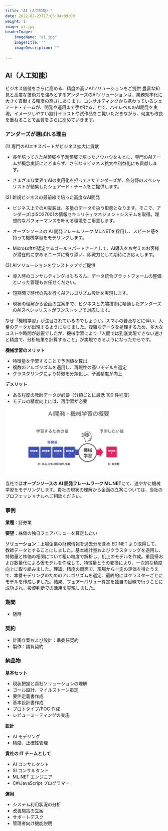 ```yaml
---
title: "AI（人工知能）"
date: 2022-02-23T17:03:34+09:00
weight: 1
image: ai.jpg
headerImage:
    imageName: "ai.jpg"
    imageTitle: ""
    imageDescription: ""
 
---
```


## AI（人工知能）
ビジネス価値をさらに高める、精度の高いAIソリューションをご提供
豊富な知見と高度な技術力を強みとするアンダーズのAIソリューションは、業務効率化に大きく貢献する精度の高さにあります。コンサルティングから携わっているシェアード・チームが、開発や運用まで手がけることで、ハイレベルのAI開発を実現。イメージしやすい設計イラストや試作品をご覧いただきながら、何度も改良を重ねることで品質をさらに高めていきます。

### アンダーズが選ばれる理由 
(1)	専門のAIエキスパートがビジネス拡大に貢献

* 長年培ってきたAI領域や予測領域で培ったノウハウをもとに、専門のAIチームが概念実証にとどまらず、さらなるビジネス拡大や利益化にも貢献します。

* さまざまな業界でAIの実用化を担ってきたアンダーズが、各分野のスペシャリストが結集したシェアード・チームをご提供します。

(2)	新規ビジネスの最前線で培った高度なAI開発

* ビジネス上でのAI実装は、多量のデータを扱う形態となります。そこで、アンダーズはISO27001の情報セキュリティマネジメントシステムを取得。理想的なパフォーマンスを叶える環境をご用意します。

* オープンソースの AI 開発フレームワーク ML.NETを採用し、スピード感を持って機械学習をモデリングします。

* Microsoftが認定するゴールドパートナーとして、AI導入をお考えのお客様が潜在的に求めるニーズに寄り添い、即戦力として期待にお応えします。

(3)	AIソリューションをワンストップでご提供
* 導入時のコンサルティングはもちろん、データ統合プラットフォームの整備といった管理もお任せください。

* 短期間で時代の先を行くAIアルゴリズム設計を実現します。

* 現状の理解から企画の立案まで、ビジネスと先端技術に精通したアンダーズのAIスペシャリストがワンストップで対応します。

<!-- ### アンダーズが擁するプロフェッショナル -->
なぜ「機械学習」が注目されているのでしょうか。スマホの普及などに伴い、大量のデータが出現するようになりました。複雑なデータを処理するため、多大なコストや時間が必要でしたが、機械学習により「人間では到底実現できない速さと精度で、分析結果を計算すること」が実現できるようになったからです。

**機械学習のメリット**

- 特徴量を学習することで予測値を算出
- 複数のアルゴリズムを適用し、再現性の高いモデルを選定
- クラスタリングにより特徴を分類化し、予測精度が向上

**デメリット**

- ある程度の教師データが必要（分類ごとに最低 100 件程度）
- モデルの精度向上には、再学習が必要


![ Image is not Available !](azure-ai.webp)

当社では**オープンソースの AI 開発フレームワーク ML.NET**にて、速やかに機械学習をモデリングします。貴社の現状の理解から企画の立案については、当社のプロフェッショナルへご相談ください。

### 事例

**業種**：証券業

**要望**：株価の独自フェアバリューを算定したい

**ソリューション**：上場企業の財務情報を過去分を含め EDINET より取得して、教師データとすることにしました。基本統計量およびクラスタリングを適用し、特徴量と株価の相関について粗い粒度で解析し、机上のモデルを作成。重回帰および数量化による仮モデルを作成して、特徴量とその変換により、一次的な精度向上に取り組みました。理論、精度の両面で、現場から一定の評価を得たうえで、本番モデリングのためのアルゴリズムを選定、最終的にはクラスターごとにモデルを作成しました。結果、フェアーバリュー算定を独自の目線で行うことに成功され、投資判断での活用を実現しました。

### 期間

- 随時

### 契約

- 計画立案および設計：準委任契約
- 製作：請負契約

### 納品物

**基本セット**

- 現状把握と貴社ソリューションの理解
- ゴール設計、マイルストーン策定
- 要件定義書作成
- 基本設計書作成
- プロトタイプ/POC 作成
- レビューミーティングの実施



**設計**

- AI モデリング
- 精度、正確性管理

**貴社の IT チームとして**

- AI コンサルタント
- SI コンサルタント
- ML.NET エンジニア
- C#/JavaScript プログラマー

**運用**

- システム利用状況の分析
- 改善施策の立案
- サポートデスク
- 管理者向け機能説明